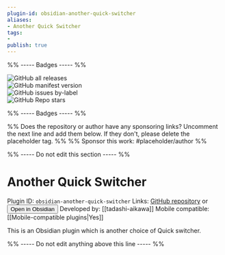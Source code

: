 ```yaml
---
plugin-id: obsidian-another-quick-switcher
aliases:
- Another Quick Switcher
tags: 
- 
publish: true
---
```


%% ----- Badges ----- %%

![GitHub all releases](https://img.shields.io/github/downloads/tadashi-aikawa/obsidian-another-quick-switcher/total?color=573E7A&logo=github&style=for-the-badge)   
![GitHub manifest version](https://img.shields.io/github/manifest-json/v/tadashi-aikawa/obsidian-another-quick-switcher?color=573E7A&logo=github&style=for-the-badge)   
![GitHub issues by-label](https://img.shields.io/github/issues/tadashi-aikawa/obsidian-another-quick-switcher/help%20wanted?color=573E7A&logo=github&style=for-the-badge)   
![GitHub Repo stars](https://img.shields.io/github/stars/tadashi-aikawa/obsidian-another-quick-switcher?color=573E7A&logo=github&style=for-the-badge)

%% ----- Badges ----- %%

%% Does the repository or author have any sponsoring links? Uncomment the next line and add them below. If they don't, please delete the placeholder tag. %%
%% Sponsor this work: #placeholder/author %%

%% ----- Do not edit this section ----- %%

# Another Quick Switcher

Plugin ID: `obsidian-another-quick-switcher`
Links: [GitHub repository](https://github.com/tadashi-aikawa/obsidian-another-quick-switcher) or [<button id=HH>Open in Obsidian</button>](obsidian://goto-plugin?id=obsidian-another-quick-switcher)
Developed by: [[tadashi-aikawa]]
Mobile compatible: [[Mobile-compatible plugins|Yes]]

This is an Obsidian plugin which is another choice of Quick switcher.

%% ----- Do not edit anything above this line ----- %% 
